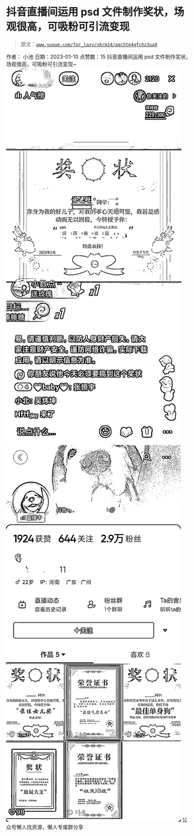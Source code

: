 # 抖音直播间运用 psd 文件制作奖状，场观很高，可吸粉可引流变现

> 原文：[`www.yuque.com/for_lazy/xkrm14/aqc5te4gfchz3ua9`](https://www.yuque.com/for_lazy/xkrm14/aqc5te4gfchz3ua9)

<ne-p id="uca9e9f04" data-lake-id="uca9e9f04"><ne-text id="u29632e66">作者： 小池</ne-text></ne-p> <ne-p id="u480794e3" data-lake-id="u480794e3"><ne-text id="u3134c28c">日期：2023-01-10</ne-text></ne-p> <ne-p id="u1879cf9f" data-lake-id="u1879cf9f"><ne-text id="u5f5578c9">点赞数：</ne-text><ne-text id="u0d5e63a5" ne-bold="true">15</ne-text></ne-p> <ne-hole id="u178d667e" data-lake-id="u178d667e"><ne-card data-card-name="hr" data-card-type="block" id="TV3bx" data-event-boundary="card"><ne-p id="ude0febae" data-lake-id="ude0febae"><ne-text id="u4f18acbb">抖音直播间运用 psd 文件制作奖状，场观很高，可吸粉可引流变现~</ne-text></ne-p> <ne-p id="u06d10512" data-lake-id="u06d10512"><ne-card data-card-name="image" data-card-type="inline" id="CxBkI" data-event-boundary="card">![](img/e751318c58c45b851e2685fa3ce5e232.png)</ne-card></ne-p> <ne-p id="u2d4e855c" data-lake-id="u2d4e855c"><ne-card data-card-name="image" data-card-type="inline" id="elOyx" data-event-boundary="card">![](img/616499e1179ded459a33f050046c6b85.png)</ne-card></ne-p> <ne-hole id="uc31c9dd5" data-lake-id="uc31c9dd5"><ne-card data-card-name="hr" data-card-type="block" id="JHLUX" data-event-boundary="card"><ne-p id="ub0201592" data-lake-id="ub0201592"><ne-text id="u0c1fcbed">公众号懒人找资源，懒人专属群分享</ne-text></ne-p></ne-card></ne-hole></ne-card></ne-hole>